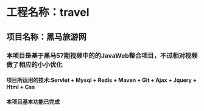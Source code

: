 # 工程名称：travel
## 项目名称：黑马旅游网
### 本项目是基于黑马57期视频中的的JavaWeb整合项目，不过相对视频做了相应的小小优化

#### 项目所运用的技术:Servlet + Mysql + Redis + Maven + Git + Ajax + Jquery + Html + Css

#### 本项目基本功能已完成
